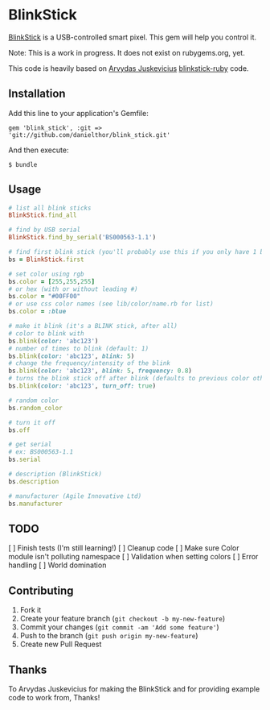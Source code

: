 # BlinkStick

[BlinkStick](http://blinkstick.com) is a USB-controlled smart pixel. This gem will help you control it.

Note: This is a work in progress. It does not exist on rubygems.org, yet.

This code is heavily based on [Arvydas Juskevicius](https://github.com/arvydas/) [blinkstick-ruby](https://github.com/arvydas/blinkstick-ruby) code.

## Installation

Add this line to your application's Gemfile:

    gem 'blink_stick', :git => 'git://github.com/danielthor/blink_stick.git'

And then execute:

    $ bundle

## Usage

```ruby
# list all blink sticks
BlinkStick.find_all

# find by USB serial
BlinkStick.find_by_serial('BS000563-1.1')

# find first blink stick (you'll probably use this if you only have 1 blink stick connected)
bs = BlinkStick.first

# set color using rgb
bs.color = [255,255,255]
# or hex (with or without leading #)
bs.color = "#00FF00"
# or use css color names (see lib/color/name.rb for list)
bs.color = :blue

# make it blink (it's a BLINK stick, after all)
# color to blink with
bs.blink(color: 'abc123')
# number of times to blink (default: 1)
bs.blink(color: 'abc123', blink: 5)
# change the frequency/intensity of the blink
bs.blink(color: 'abc123', blink: 5, frequency: 0.8)
# turns the blink stick off after blink (defaults to previous color otherwise)
bs.blink(color: 'abc123', turn_off: true)

# random color
bs.random_color

# turn it off
bs.off

# get serial
# ex: BS000563-1.1
bs.serial

# description (BlinkStick)
bs.description

# manufacturer (Agile Innovative Ltd)
bs.manufacturer
```

## TODO

[ ] Finish tests (I'm still learning!)
[ ] Cleanup code
[ ] Make sure Color module isn't polluting namespace
[ ] Validation when setting colors
[ ] Error handling
[ ] World domination

## Contributing

1. Fork it
2. Create your feature branch (`git checkout -b my-new-feature`)
3. Commit your changes (`git commit -am 'Add some feature'`)
4. Push to the branch (`git push origin my-new-feature`)
5. Create new Pull Request

## Thanks

To Arvydas Juskevicius for making the BlinkStick and for providing example code to work from, Thanks!
